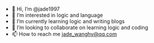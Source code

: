 - 👋 Hi, I’m @jade1997
- 👀 I’m interested in logic and language
- 🌱 I’m currently learning logic and writing blogs
- 💞️ I’m looking to collaborate on learning logic and coding
- 📫 How to reach me jade_wanghy@qq.com

<!---
jade1997/jade1997 is a ✨ special ✨ repository because its `README.md` (this file) appears on your GitHub profile.
You can click the Preview link to take a look at your changes.
--->
